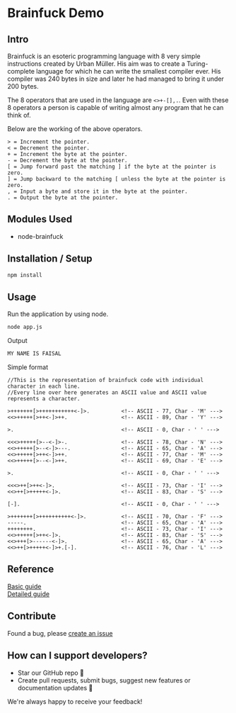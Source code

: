 # Brainfuck Demo

## Intro

Brainfuck is an esoteric programming language with 8 very simple instructions created by Urban Müller. His aim was to create a Turing-complete language for which he can write the smallest compiler ever. His compiler was 240 bytes in size and later he had managed to bring it under 200 bytes.

The 8 operators that are used in the language are `<>+-[],.`. Even with these 8 operators a person is capable of writing almost any program that he can think of.

Below are the working of the above operators.

```brainfuck
> = Increment the pointer.
< = Decrement the pointer.
+ = Increment the byte at the pointer.
- = Decrement the byte at the pointer.
[ = Jump forward past the matching ] if the byte at the pointer is zero.
] = Jump backward to the matching [ unless the byte at the pointer is zero.
, = Input a byte and store it in the byte at the pointer.
. = Output the byte at the pointer.
```

## Modules Used

- node-brainfuck


## Installation / Setup


```bash
npm install
```

## Usage

Run the application by using node.

```bash
node app.js
```

Output
```bash
MY NAME IS FAISAL
```
Simple format
```
//This is the representation of brainfuck code with individual character in each line.
//Every line over here generates an ASCII value and ASCII value represents a character.

>+++++++[>+++++++++++<-]>.          <!-- ASCII - 77, Char - 'M' --->
<<>+++++[>++<-]>++.                 <!-- ASCII - 89, Char - 'Y' --->

>.                                  <!-- ASCII - 0, Char - ' ' --->

<<<>+++++[>--<-]>-.                 <!-- ASCII - 78, Char - 'N' --->
<<>+++++[>--<-]>---.                <!-- ASCII - 65, Char - 'A' --->
<<>+++++[>++<-]>++.                 <!-- ASCII - 77, Char - 'M' --->
<<>+++++[>--<-]>++.                 <!-- ASCII - 69, Char - 'E' --->

>.                                  <!-- ASCII - 0, Char - ' ' --->

<<<>++[>++<-]>.                     <!-- ASCII - 73, Char - 'I' --->
<<>++[>+++++<-]>.                   <!-- ASCII - 83, Char - 'S' --->

[-].                                <!-- ASCII - 0, Char - ' ' --->

>+++++++[>++++++++++<-]>.           <!-- ASCII - 70, Char - 'F' --->
-----.                              <!-- ASCII - 65, Char - 'A' --->
++++++++.                           <!-- ASCII - 73, Char - 'I' --->
<<>+++++[>++<-]>.                   <!-- ASCII - 83, Char - 'S' --->
<<>+++[>------<-]>.                 <!-- ASCII - 65, Char - 'A' --->
<<>++[>+++++<-]>+.[-].              <!-- ASCII - 76, Char - 'L' --->
```

## Reference
[Basic guide](http://www.muppetlabs.com/~breadbox/bf/)\
[Detailed guide](https://gist.github.com/roachhd/dce54bec8ba55fb17d3a)

## Contribute
Found a bug, please [create an issue](https://github.com/s-faisal/brainfuck-demo/issues/new)

## How can I support developers?

- Star our GitHub repo 🌟
- Create pull requests, submit bugs, suggest new features or documentation updates 🔧

We're always happy to receive your feedback!
